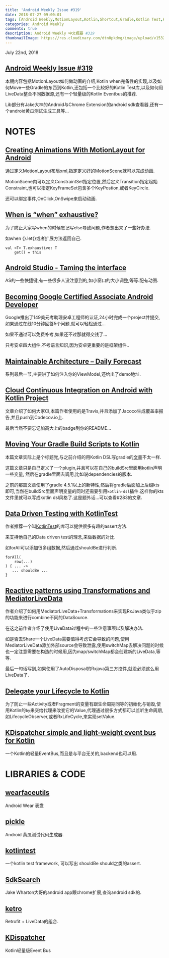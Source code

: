```yaml
---
title: 'Android Weekly Issue #319'
date: 2018-07-27 09:00:01
tags: [Android Weekly,MotionLayout,Kotlin,Shortcut,Gradle,Kotlin Test,Kotlin Delegate,LiveData,Kotlin Eventbus]
categories: Android Weekly
comments: true
description: Android Weekly 中文概要 #319
thumbnailImage: https://res.cloudinary.com/dtn0pkdmg/image/upload/v1532653705/319_lb48lj.jpg
---
```

July 22nd, 2018

## [Android Weekly Issue #319](http://androidweekly.net/issues/issue-319)

本期内容包括MotionLayout如何做动画的介绍,Kotlin when完备性的实现,以及如何Move一些Gradle的东西到Kotlin,还包括一个比较好的Kotlin Test库,以及如何用LiveData整合不同数据源,还有一个轻量级的Kotlin Eventbus的推荐.

Lib部分有Jake大神的Android与Chrome Extension的android sdk查看器,还有一个android黄瓜测试生成工具等...

<!--more-->

# NOTES

## [Creating Animations With MotionLayout for Android ](https://code.tutsplus.com/tutorials/creating-animations-with-motionlayout-for-android--cms-31497)

通过定义MotionLayout布局xml,指定定义好的MotionScene就可以完成动画.

MotionScene内可以定义ConstraintSet指定位置,然后定义Transition指定起始Constraint,也可以指定KeyFrameSet包含多个KeyPostion,或者KeyCircle.

还可以绑定事件,OnClick,OnSwipe来启动动画.


## [When is “when” exhaustive? ](https://medium.com/@ataulm/til-when-is-when-exhaustive-31d69f630a8b)

为了防止大家写when的时候忘记写else导致问题,作者想出来了一些好办法.

如when {}.let{}或者扩展方法返回自己.

```
val <T> T.exhaustive: T
    get() = this
```

## [Android Studio - Taming the interface ](https://jeroenmols.com/blog/2018/07/16/androidstudioshortcuts3/)

AS的一些快捷键,有一些很多人没注意到的,如小窗口的大小调整,等等.配有动图.


## [Becoming Google Certified Associate Android Developer ](https://medium.com/@sodiqOladeni/becoming-google-certified-associate-android-developer-907bdb61d79f)

Google推出了149美元考助理安卓工程师的认证,24小时完成一个project并提交,如果通过在线10分钟回答5个问题,就可以轻松通过...

如果不通过可以免费补考,如果还不过那就得交钱了...

只考安卓四大组件,不考语言知识,因为安卓更重要的是框架组件..


## [Maintainable Architecture – Daily Forecast ](https://blog.stylingandroid.com/maintainable-architecture-daily-forecast/)

系列最后一节,主要讲了如何注入你的ViewModel,还给出了demo地址.

## [Cloud Continuous Integration on Android with Kotlin Project ](https://proandroiddev.com/cloud-continuous-integration-on-android-with-kotlin-project-8d6f12cbf0c4)

文章介绍了如何大家CI,本篇作者使用的是Travis,并且添加了Jacoco生成覆盖率报告,并且push到Codecov.io上.

最后当然不要忘记加高大上的badge到你的README...

## [Moving Your Gradle Build Scripts to Kotlin ](https://pspdfkit.com/blog/2018/moving-your-gradle-build-scripts-to-kotlin/)

本篇文章实际上是个标题党,与之前介绍的用Kotlin DSL写gradle的[文章](https://antonioleiva.com/kotlin-dsl-gradle/)不太一样.

这篇文章只是自己定义了一个plugin,并且可以在自己的buildSrc里面用kotlin声明一些变量, 然后在gradle里面去调用,比如说dependencies的版本.

之前的那篇文章使用了gradle 4.5.1以上的新特性,然后将gradle后面加上后缀kts即可,当然在buildSrc里面声明变量的同时还需要引用`kotlin-dsl`插件.这样你的kts文件里就可以写成kotlin dsl风格了.这是题外话...可以查看#283的文章.


## [Data Driven Testing with KotlinTest ](https://proandroiddev.com/data-driven-testing-with-kotlintest-a07ac60e70fc)

作者推荐一个叫[KotlinTest](https://github.com/kotlintest/kotlintest)的库可以提供很多有趣的assert方法.

来支持他自己的Data driven test的理念,来做数据的对比.

如forAll可以添加很多组数据,然后通过shouldBe进行判断.

```
forAll(
    row(...)
) { ... ->
   ... shouldBe ...
}
```

## [Reactive patterns using Transformations and MediatorLiveData ](https://medium.com/google-developers/livedata-beyond-the-viewmodel-reactive-patterns-using-transformations-and-mediatorlivedata-fda520ba00b7)

作者介绍了如何用MediatorLiveData+Transformations来实现RxJava类似于zip的功能来进行combine不同的DataSource.

在这之前作者介绍了使用LiveData过程中的一些注意事项以及解决办法.

如是否去Share一个LiveData需要值得考虑它会导致的问题,使用MediatorLiveData添加外部source会导致泄露,使用switchMap去解决问题的时候也一定注意需要在构造的时候用,因为map/switchMap都会创建新的LiveData,等等.

最后一句话写到,如果使用了AutoDisposal的Rxjava第三方控件,就没必须这么用LiveData了.


## [Delegate your Lifecycle to Kotlin ](https://blog.blueapron.io/delegate-your-lifecycle-to-kotlin-17c1d0d876c9)

为了防止一些Activity或者Fragment的变量有跟生命周期同等的初始化与销毁,使用Kotlin的`by`来交给代理来改变它的Value,代理通过很多方式都可以监听生命周期,如LifecycleObserver,或者RxLifeCycle,来实现setValue.


## [KDispatcher simple and light-weight event bus for Kotlin ](https://medium.com/@sphc/kdispatcher-simple-and-light-weight-event-bus-for-kotlin-e0fa4aaea1c7)

一个Kotlin的轻量EventBus,而且是与平台无关的,backend也可以用.


# LIBRARIES & CODE


## [wearfaceutils ](https://github.com/purposebakery/wearfaceutils)

Android Wear 表盘


## [pickle ](https://github.com/fourlastor/pickle)

Android 黄瓜测试代码生成器.


## [kotlintest ](https://github.com/kotlintest/kotlintest)

一个kotlin test framework, 可以写出 shouldBe should之类的assert.

## [SdkSearch ](https://github.com/JakeWharton/SDKSearch)

Jake Wharton大哥的android app跟chrome扩展,查询android sdk的.

## [ketro ](https://smilecs.github.io/ketro/)

Retrofit + LiveData的组合.


## [KDispatcher ](https://github.com/Rasalexman/KDispatcher)

Kotlin轻量级Event Bus
